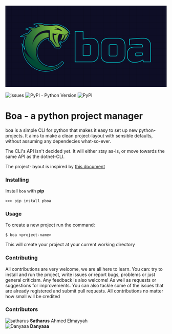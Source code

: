 ![Boa Logo](https://raw.githubusercontent.com/kentaasvang/boa/master/img/boa.png)

![issues](https://img.shields.io/github/issues/kentaasvang/boa) ![PyPI - Python Version](https://img.shields.io/pypi/pyversions/pboa) ![PyPI](https://img.shields.io/pypi/v/pboa)

# Boa - a python project manager
boa is a simple CLI for python that makes it easy to set up new python-projects. It aims to make a clean project-layout with sensible defaults, without assuming any dependecies what-so-ever. 

The CLI's API isn't decided yet. It will either stay as-is, or move towards the same API as the dotnet-CLI.

The project-layout is inspired by [this document](https://docs.python-guide.org/writing/structure/)


### Installing
Install `boa` with **pip**
```terminal
>>> pip install pboa
```


### Usage
To create a new project run the command:
```terminal
$ boa <project-name>
```
This will create your project at your current working directory


### Contributing
All contributions are very welcome, we are all here to learn. You can: try to install and run the project, write issues or report bugs, problems or just general criticism. Any feedback is also welcome! As well as requests or suggestions for improvements. You can also tackle some of the issues that are already registered and submit pull requests. All contributions no matter how small will be credited


### Contributors
![satharus](https://avatars1.githubusercontent.com/u/29730368?s=64&v=4) **Satharus** Ahmed Elmayyah  
![Danyaaa](https://avatars3.githubusercontent.com/u/36606798?s=64&v=4) **Danyaaa**

